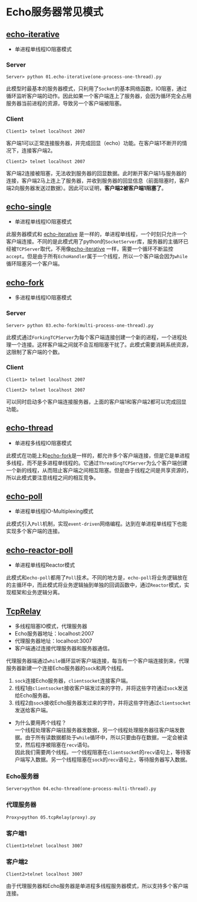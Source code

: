 # Echo服务器常见模式

## [echo-iterative](./01.echo-iterative(one-process-one-thread).py)
- 单进程单线程IO阻塞模式

### Server
```
Server> python 01.echo-iterative(one-process-one-thread).py
```
此模型时最基本的服务器模式，只利用了`Socket`的基本网络函数，IO阻塞，通过循环监听客户端的动作。因此如果一个客户端连上了服务器，会因为循环完全占用服务器当前进程的资源，导致另一个客户端被阻塞。

### Client
```
Client1> telnet localhost 2007
```
客户端1可以正常连接服务器，并完成回显（echo）功能。在客户端1不断开的情况下，连接客户端2。
```
Client2> telnet localhost 2007
```
客户端2连接被阻塞，无法收到服务器的回显数据。此时断开客户端1与服务器的连接，客户端2马上连上了服务器，并收到服务器的回显信息（前面阻塞时，客户端2向服务器发送过数据）。因此可以证明，**客户端2被客户端1阻塞了**。

## [echo-single](./02.echo-single(one-process-one-thread).py)
- 单进程单线程IO阻塞模式

此服务器模式和 [echo-iterative](./01.echo-iterative(one-process-one-thread).py) 是一样的，单进程单线程，一个时刻只允许一个客户端连接。不同的是此模式用了python的`SocketServer`库，服务器的主循环已经被`TCPServer`取代，不用像[echo-iterative](./01.echo-iterative(one-process-one-thread).py) 一样，需要一个循环不断监控`accept`。但是由于所有`EchoHandler`属于一个线程，所以一个客户端会因为`while`循环阻塞另一个客户端。

## [echo-fork](./03.echo-fork(multi-process-one-thread).py)
- 多进程单线程IO阻塞模式

### Server
```
Server> python 03.echo-fork(multi-process-one-thread).py
```
此模式通过`ForkingTCPServer`为每个客户端连接创建一个新的进程，一个进程处理一个连接。这样客户端之间就不会互相阻塞干扰了。此模式需要消耗系统资源，这限制了客户端的个数。

### Client
```
Client1> telnet localhost 2007
```
```
Client2> telnet localhost 2007
```
可以同时启动多个客户端连接服务器，上面的客户端1和客户端2都可以完成回显功能。

## [echo-thread](./04.echo-thread(one-process-multi-thread).py)
- 单进程多线程IO阻塞模式

此模式在功能上和[echo-fork](./03.echo-fork(multi-process-one-thread).py)是一样的，都允许多个客户端连接，但是它是单进程多线程，而不是多进程单线程的。它通过`ThreadingTCPServer`为么个客户端创建一个新的线程，从而阻止客户端之间相互阻塞。但是由于线程之间是共享资源的，所以此模式要注意线程之间的相互竞争。

## [echo-poll](./06.echo-poll(one-process-one-thread-event-driven-IO-multiplexing).py)
- 单进程单线程IO-Multiplexing模式

此模式引入`Poll`机制，实现`event-driven`网络编程。达到在单进程单线程下也能实现多个客户端的连接。

## [echo-reactor-poll](./07.echo-reactor-poll(one-process-one-thread-reactor).py)
- 单进程单线程Reactor模式

此模式和`echo-poll`都用了`Poll`技术。不同的地方是，`echo-poll`将业务逻辑放在的主循环中，而此模式将业务逻辑抽到单独的回调函数中，通过`Reactor`模式，实现框架和业务逻辑分离。

## [TcpRelay](./05.tcpRelay(proxy).py)
- 多线程阻塞IO模式，代理服务器
- Echo服务器地址：localhost:2007
- 代理服务器地址：localhost:3007
- 客户端通过连接代理服务器和服务器通信。

代理服务器端通过`while`循环监听客户端连接，每当有一个客户端连接到来，代理服务器新建一个连接Echo服务器的`sock`和两个线程。
1. `sock`连接Echo服务器，`clientsocket`连接客户端。
2. 线程1由`clientsocket`接收客户端发过来的字符，并将这些字符通过`sock`发送给Echo服务器。
3. 线程2由`sock`接收Echo服务器发过来的字符，并将这些字符通过`clientsocket`发送给客户端。

* 为什么要用两个线程？<br>
一个线程处理客户端往服务器发数据，另一个线程处理服务器往客户端发数据。由于所有读数据都处于`while`循环中，所以只要由存在数据，一定会被读空，然后程序被阻塞在`recv`语句。<br>
因此我们需要两个线程。一个线程阻塞在`clientsocket`的`recv`语句上，等待客户端写入数据。另一个线程阻塞在`sock`的`recv`语句上，等待服务器写入数据。

### Echo服务器
```
Server>python 04.echo-thread(one-process-multi-thread).py
```
### 代理服务器
```
Proxy>python 05.tcpRelay(proxy).py
```
### 客户端1
```
Client1>telnet localhost 3007
```
### 客户端2
```
Client2>telnet localhost 3007
```
由于代理服务器和Echo服务器是单进程多线程服务器模式，所以支持多个客户端连接。
